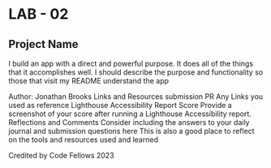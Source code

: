 # LAB - 02

## Project Name
I build an app with a direct and powerful purpose. It does all of the things that it accomplishes well. I should describe the purpose and functionality so those that visit my README understand the app

Author: Jonathan Brooks
Links and Resources
submission PR
Any Links you used as reference
Lighthouse Accessibility Report Score
Provide a screenshot of your score after running a Lighthouse Accessibility report.
Reflections and Comments
Consider including the answers to your daily journal and submission questions here
This is also a good place to reflect on the tools and resources used and learned

Credited by Code Fellows 2023